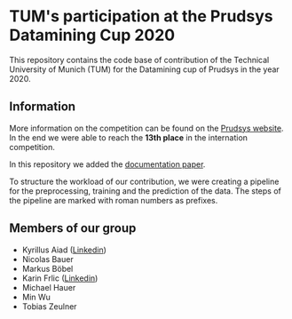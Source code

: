 # TUM's participation at the Prudsys Datamining Cup 2020
This repository contains the code base of contribution of the Technical University of Munich (TUM) for the Datamining cup of Prudsys in the year 2020.

## Information
More information on the competition can be found on the [Prudsys website](https://www.data-mining-cup.com/dmc-2020/). In the end we were able to reach the **13th place** in the internation competition.


In this repository we added the [documentation paper](Prudsys_Data_Mining_Cup_Report.pdf).

To structure the workload of our contribution, we were creating a pipeline for the preprocessing, training and the prediction of the data. The steps of the pipeline are marked with roman numbers as prefixes.

## Members of our group

- Kyrillus Aiad ([Linkedin](https://www.linkedin.com/in/kyrillus-aiad-b846aa138/))
- Nicolas Bauer
- Markus Böbel
- Karin Frlic ([Linkedin](https://www.linkedin.com/in/karinfrlic/))
- Michael Hauer
- Min Wu 
- Tobias Zeulner

